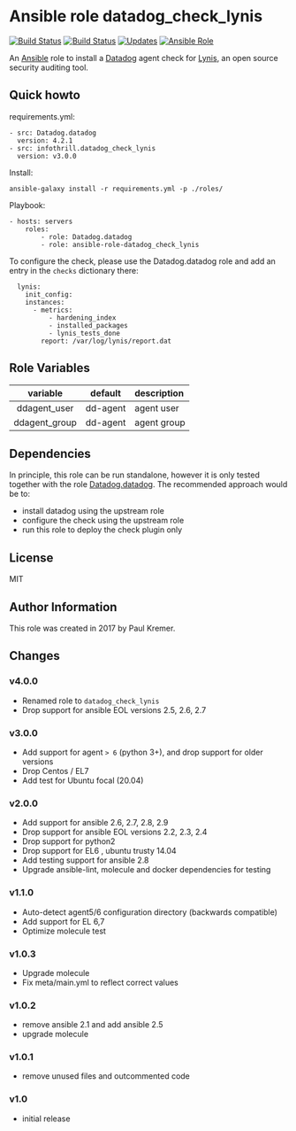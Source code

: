 # Ansible role datadog_check_lynis

[![Build Status](https://img.shields.io/travis/infothrill/ansible-role-datadog_check_lynis/master.svg?label=travis_master)](https://travis-ci.org/infothrill/ansible-role-datadog_check_lynis)
[![Build Status](https://img.shields.io/travis/infothrill/ansible-role-datadog_check_lynis/develop.svg?label=travis_develop)](https://travis-ci.org/infothrill/ansible-role-datadog_check_lynis)
[![Updates](https://pyup.io/repos/github/infothrill/ansible-role-datadog_check_lynis/shield.svg)](https://pyup.io/repos/github/infothrill/ansible-role-datadog_check_lynis/)
[![Ansible Role](https://img.shields.io/ansible/role/50606.svg)](https://galaxy.ansible.com/infothrill/datadog_check_lynis/)


An [Ansible](http://www.ansible.com) role to install a
[Datadog](https://www.datadoghq.com) agent check for
[Lynis](https://cisofy.com/lynis/), an open source security auditing tool.

## Quick howto

requirements.yml:

	- src: Datadog.datadog
	  version: 4.2.1
	- src: infothrill.datadog_check_lynis
	  version: v3.0.0

Install:

	ansible-galaxy install -r requirements.yml -p ./roles/

Playbook:

    - hosts: servers
        roles:
		    - role: Datadog.datadog
		    - role: ansible-role-datadog_check_lynis

To configure the check, please use the Datadog.datadog role and add an entry
in the `checks` dictionary there:

	  lynis:
	    init_config:
	    instances:
          - metrics:
		      - hardening_index
		      - installed_packages
		      - lynis_tests_done
		    report: /var/log/lynis/report.dat

## Role Variables

|       variable             | default  | description     |
|:--------------------------:|:--------:|:----------------|
| ddagent_user               | dd-agent | agent user      |
| ddagent_group              | dd-agent | agent group     |

## Dependencies

In principle, this role can be run standalone, however it is only tested together
with the role [Datadog.datadog](https://galaxy.ansible.com/Datadog/datadog/).
The recommended approach would be to:

* install datadog using the upstream role
* configure the check using the upstream role
* run this role to deploy the check plugin only

## License

MIT

## Author Information

This role was created in 2017 by Paul Kremer.


## Changes

### v4.0.0

* Renamed role to `datadog_check_lynis`
* Drop support for ansible EOL versions 2.5, 2.6, 2.7

### v3.0.0

* Add support for agent `> 6` (python 3+), and drop support for older versions
* Drop Centos / EL7
* Add test for Ubuntu focal (20.04)

### v2.0.0

* Add support for ansible 2.6, 2.7, 2.8, 2.9
* Drop support for ansible EOL versions 2.2, 2.3, 2.4
* Drop support for python2
* Drop support for EL6 , ubuntu trusty 14.04
* Add testing support for ansible 2.8
* Upgrade ansible-lint, molecule and docker dependencies for testing

### v1.1.0

* Auto-detect agent5/6 configuration directory (backwards compatible)
* Add support for EL 6,7
* Optimize molecule test

### v1.0.3

* Upgrade molecule
* Fix meta/main.yml to reflect correct values

### v1.0.2

* remove ansible 2.1 and add ansible 2.5
* upgrade molecule

### v1.0.1

* remove unused files and outcommented code

### v1.0

* initial release

